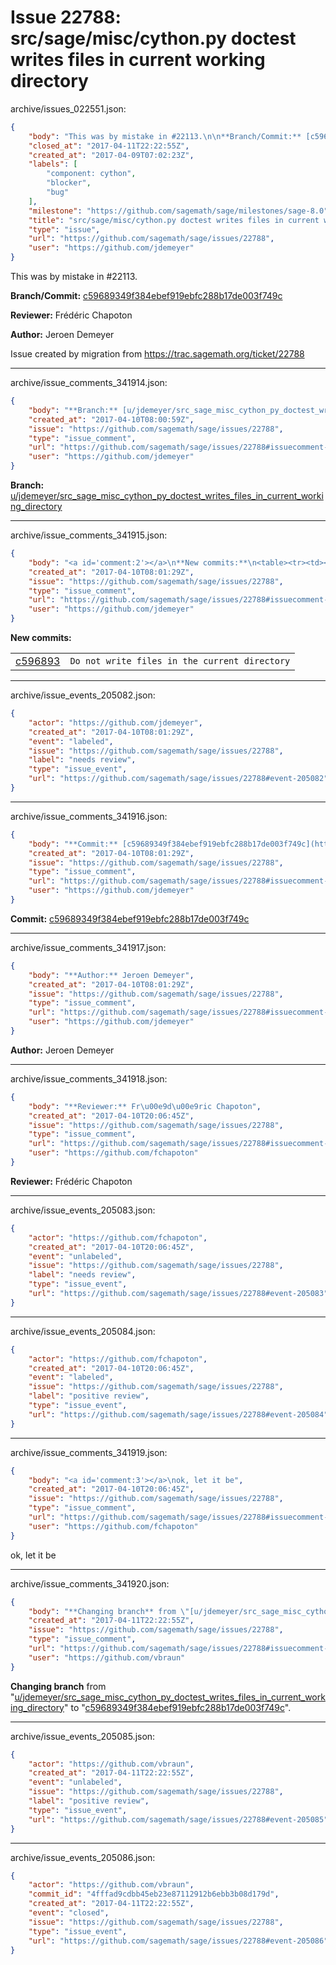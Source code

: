 # Issue 22788: src/sage/misc/cython.py doctest writes files in current working directory

archive/issues_022551.json:
```json
{
    "body": "This was by mistake in #22113.\n\n**Branch/Commit:** [c59689349f384ebef919ebfc288b17de003f749c](https://github.com/sagemath/sagetrac-mirror/commit/c59689349f384ebef919ebfc288b17de003f749c)\n\n**Reviewer:** Fr\u00e9d\u00e9ric Chapoton\n\n**Author:** Jeroen Demeyer\n\nIssue created by migration from https://trac.sagemath.org/ticket/22788\n\n",
    "closed_at": "2017-04-11T22:22:55Z",
    "created_at": "2017-04-09T07:02:23Z",
    "labels": [
        "component: cython",
        "blocker",
        "bug"
    ],
    "milestone": "https://github.com/sagemath/sage/milestones/sage-8.0",
    "title": "src/sage/misc/cython.py doctest writes files in current working directory",
    "type": "issue",
    "url": "https://github.com/sagemath/sage/issues/22788",
    "user": "https://github.com/jdemeyer"
}
```
This was by mistake in #22113.

**Branch/Commit:** [c59689349f384ebef919ebfc288b17de003f749c](https://github.com/sagemath/sagetrac-mirror/commit/c59689349f384ebef919ebfc288b17de003f749c)

**Reviewer:** Frédéric Chapoton

**Author:** Jeroen Demeyer

Issue created by migration from https://trac.sagemath.org/ticket/22788





---

archive/issue_comments_341914.json:
```json
{
    "body": "**Branch:** [u/jdemeyer/src_sage_misc_cython_py_doctest_writes_files_in_current_working_directory](https://github.com/sagemath/sagetrac-mirror/tree/u/jdemeyer/src_sage_misc_cython_py_doctest_writes_files_in_current_working_directory)",
    "created_at": "2017-04-10T08:00:59Z",
    "issue": "https://github.com/sagemath/sage/issues/22788",
    "type": "issue_comment",
    "url": "https://github.com/sagemath/sage/issues/22788#issuecomment-341914",
    "user": "https://github.com/jdemeyer"
}
```

**Branch:** [u/jdemeyer/src_sage_misc_cython_py_doctest_writes_files_in_current_working_directory](https://github.com/sagemath/sagetrac-mirror/tree/u/jdemeyer/src_sage_misc_cython_py_doctest_writes_files_in_current_working_directory)



---

archive/issue_comments_341915.json:
```json
{
    "body": "<a id='comment:2'></a>\n**New commits:**\n<table><tr><td><a href=\"https://github.com/sagemath/sagetrac-mirror/commit/c59689349f384ebef919ebfc288b17de003f749c\">c596893</a></td><td><code>Do not write files in the current directory</code></td></tr></table>\n",
    "created_at": "2017-04-10T08:01:29Z",
    "issue": "https://github.com/sagemath/sage/issues/22788",
    "type": "issue_comment",
    "url": "https://github.com/sagemath/sage/issues/22788#issuecomment-341915",
    "user": "https://github.com/jdemeyer"
}
```

<a id='comment:2'></a>
**New commits:**
<table><tr><td><a href="https://github.com/sagemath/sagetrac-mirror/commit/c59689349f384ebef919ebfc288b17de003f749c">c596893</a></td><td><code>Do not write files in the current directory</code></td></tr></table>




---

archive/issue_events_205082.json:
```json
{
    "actor": "https://github.com/jdemeyer",
    "created_at": "2017-04-10T08:01:29Z",
    "event": "labeled",
    "issue": "https://github.com/sagemath/sage/issues/22788",
    "label": "needs review",
    "type": "issue_event",
    "url": "https://github.com/sagemath/sage/issues/22788#event-205082"
}
```



---

archive/issue_comments_341916.json:
```json
{
    "body": "**Commit:** [c59689349f384ebef919ebfc288b17de003f749c](https://github.com/sagemath/sagetrac-mirror/commit/c59689349f384ebef919ebfc288b17de003f749c)",
    "created_at": "2017-04-10T08:01:29Z",
    "issue": "https://github.com/sagemath/sage/issues/22788",
    "type": "issue_comment",
    "url": "https://github.com/sagemath/sage/issues/22788#issuecomment-341916",
    "user": "https://github.com/jdemeyer"
}
```

**Commit:** [c59689349f384ebef919ebfc288b17de003f749c](https://github.com/sagemath/sagetrac-mirror/commit/c59689349f384ebef919ebfc288b17de003f749c)



---

archive/issue_comments_341917.json:
```json
{
    "body": "**Author:** Jeroen Demeyer",
    "created_at": "2017-04-10T08:01:29Z",
    "issue": "https://github.com/sagemath/sage/issues/22788",
    "type": "issue_comment",
    "url": "https://github.com/sagemath/sage/issues/22788#issuecomment-341917",
    "user": "https://github.com/jdemeyer"
}
```

**Author:** Jeroen Demeyer



---

archive/issue_comments_341918.json:
```json
{
    "body": "**Reviewer:** Fr\u00e9d\u00e9ric Chapoton",
    "created_at": "2017-04-10T20:06:45Z",
    "issue": "https://github.com/sagemath/sage/issues/22788",
    "type": "issue_comment",
    "url": "https://github.com/sagemath/sage/issues/22788#issuecomment-341918",
    "user": "https://github.com/fchapoton"
}
```

**Reviewer:** Frédéric Chapoton



---

archive/issue_events_205083.json:
```json
{
    "actor": "https://github.com/fchapoton",
    "created_at": "2017-04-10T20:06:45Z",
    "event": "unlabeled",
    "issue": "https://github.com/sagemath/sage/issues/22788",
    "label": "needs review",
    "type": "issue_event",
    "url": "https://github.com/sagemath/sage/issues/22788#event-205083"
}
```



---

archive/issue_events_205084.json:
```json
{
    "actor": "https://github.com/fchapoton",
    "created_at": "2017-04-10T20:06:45Z",
    "event": "labeled",
    "issue": "https://github.com/sagemath/sage/issues/22788",
    "label": "positive review",
    "type": "issue_event",
    "url": "https://github.com/sagemath/sage/issues/22788#event-205084"
}
```



---

archive/issue_comments_341919.json:
```json
{
    "body": "<a id='comment:3'></a>\nok, let it be",
    "created_at": "2017-04-10T20:06:45Z",
    "issue": "https://github.com/sagemath/sage/issues/22788",
    "type": "issue_comment",
    "url": "https://github.com/sagemath/sage/issues/22788#issuecomment-341919",
    "user": "https://github.com/fchapoton"
}
```

<a id='comment:3'></a>
ok, let it be



---

archive/issue_comments_341920.json:
```json
{
    "body": "**Changing branch** from \"[u/jdemeyer/src_sage_misc_cython_py_doctest_writes_files_in_current_working_directory](https://github.com/sagemath/sagetrac-mirror/tree/u/jdemeyer/src_sage_misc_cython_py_doctest_writes_files_in_current_working_directory)\" to \"[c59689349f384ebef919ebfc288b17de003f749c](https://github.com/sagemath/sagetrac-mirror/commit/c59689349f384ebef919ebfc288b17de003f749c)\".",
    "created_at": "2017-04-11T22:22:55Z",
    "issue": "https://github.com/sagemath/sage/issues/22788",
    "type": "issue_comment",
    "url": "https://github.com/sagemath/sage/issues/22788#issuecomment-341920",
    "user": "https://github.com/vbraun"
}
```

**Changing branch** from "[u/jdemeyer/src_sage_misc_cython_py_doctest_writes_files_in_current_working_directory](https://github.com/sagemath/sagetrac-mirror/tree/u/jdemeyer/src_sage_misc_cython_py_doctest_writes_files_in_current_working_directory)" to "[c59689349f384ebef919ebfc288b17de003f749c](https://github.com/sagemath/sagetrac-mirror/commit/c59689349f384ebef919ebfc288b17de003f749c)".



---

archive/issue_events_205085.json:
```json
{
    "actor": "https://github.com/vbraun",
    "created_at": "2017-04-11T22:22:55Z",
    "event": "unlabeled",
    "issue": "https://github.com/sagemath/sage/issues/22788",
    "label": "positive review",
    "type": "issue_event",
    "url": "https://github.com/sagemath/sage/issues/22788#event-205085"
}
```



---

archive/issue_events_205086.json:
```json
{
    "actor": "https://github.com/vbraun",
    "commit_id": "4fffad9cdbb45eb23e87112912b6ebb3b08d179d",
    "created_at": "2017-04-11T22:22:55Z",
    "event": "closed",
    "issue": "https://github.com/sagemath/sage/issues/22788",
    "type": "issue_event",
    "url": "https://github.com/sagemath/sage/issues/22788#event-205086"
}
```
